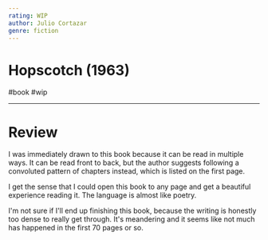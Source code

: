 ```yaml
---
rating: WIP
author: Julio Cortazar
genre: fiction
---
```

# Hopscotch (1963)
#book #wip 

---
# Review
I was immediately drawn to this book because it can be read in multiple ways. It can be read front to back, but the author suggests following a convoluted pattern of chapters instead, which is listed on the first page. 

I get the sense that I could open this book to any page and get a beautiful experience reading it. The language is almost like poetry. 

I'm not sure if I'll end up finishing this book, because the writing is honestly too dense to really get through. It's meandering and it seems like not much has happened in the first 70 pages or so. 